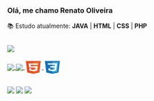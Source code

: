 <h3>Olá, me chamo Renato Oliveira</h3>
📚 Estudo atualmente: <b>JAVA</b> | <b>HTML</b> | <b>CSS</b> | <b>PHP</b>

## <div>
  <a href="https://github.com/NatoOliveira">
  <img height="160em" src="https://github-readme-stats.vercel.app/api?username=NatoOliveira&show_icons=true&theme=tokyonight&include_all_commits=true&count_private=true"/>
</div>
  
<div style="display: inline_block"><br>
  <img align="center" height="40" width"40" src="https://cdn.jsdelivr.net/gh/devicons/devicon/icons/java/java-original-wordmark.svg" />
  <img align="center" height="40" width"40" src="https://cdn.jsdelivr.net/gh/devicons/devicon/icons/php/php-original.svg" />
  <img align="center" alt="Rafa-HTML" height="30" width="40" src="https://raw.githubusercontent.com/devicons/devicon/master/icons/html5/html5-original.svg">
  <img align="center" alt="Rafa-CSS" height="30" width="40" src="https://raw.githubusercontent.com/devicons/devicon/master/icons/css3/css3-original.svg">
</div>
  
##
  
<div>
 <a href="https://www.linkedin.com/in/renato-oliveira-083b11220" target="_blank"><img src="https://img.shields.io/badge/-LinkedIn-%230077B5?style=for-the-badge&logo=linkedin&logoColor=black" target="_blank"></a>   
 <a href = "mailto:renato27092001@gmail.com"><img src="https://img.shields.io/badge/Gmail-D14836?style=for-the-badge&logo=gmail&logoColor=black" target="_blank"></a> 
 <a href="https://instagram.com/nato_oli" target="_blank"><img src="https://img.shields.io/badge/-Instagram-%23E4405F?style=for-the-badge&logo=instagram&logoColor=black" target="_blank"></a>
</div>
